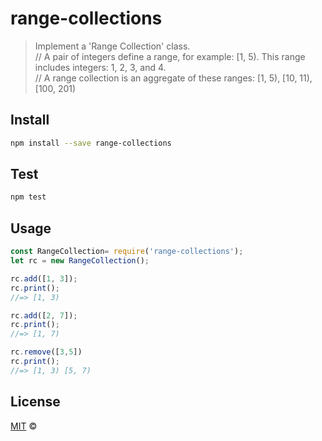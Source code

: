 # range-collections
> Implement a 'Range Collection' class.  
// A pair of integers define a range, for example: [1, 5). This range includes integers: 1, 2, 3, and 4.  
// A range collection is an aggregate of these ranges: [1, 5), [10, 11), [100, 201)


## Install

```bash
npm install --save range-collections
```

## Test

```bash
npm test
```

## Usage

```javascript
const RangeCollection= require('range-collections');
let rc = new RangeCollection();

rc.add([1, 3]);
rc.print();
//=> [1, 3) 

rc.add([2, 7]);
rc.print();
//=> [1, 7)

rc.remove([3,5])
rc.print();
//=> [1, 3) [5, 7)
```


## License

[MIT](https://github.com/yrong/rangeCollection/blob/master/LICENSE) &copy;
